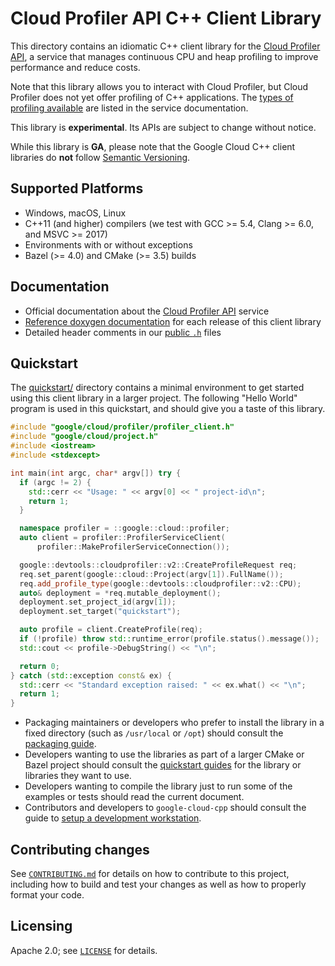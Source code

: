 # Cloud Profiler API C++ Client Library

This directory contains an idiomatic C++ client library for the
[Cloud Profiler API][cloud-service], a service that manages continuous CPU
and heap profiling to improve performance and reduce costs.

Note that this library allows you to interact with Cloud Profiler, but Cloud
Profiler does not yet offer profiling of C++ applications. The
[types of profiling available][profiling] are listed in the service
documentation.

[profiling]: https://cloud.google.com/profiler/docs/concepts-profiling#types_of_profiling_available

This library is **experimental**. Its APIs are subject to change without notice.

While this library is **GA**, please note that the Google Cloud C++ client libraries do **not** follow
[Semantic Versioning](https://semver.org/).

## Supported Platforms

* Windows, macOS, Linux
* C++11 (and higher) compilers (we test with GCC >= 5.4, Clang >= 6.0, and
  MSVC >= 2017)
* Environments with or without exceptions
* Bazel (>= 4.0) and CMake (>= 3.5) builds

## Documentation

* Official documentation about the [Cloud Profiler API][cloud-service-docs] service
* [Reference doxygen documentation][doxygen-link] for each release of this
  client library
* Detailed header comments in our [public `.h`][source-link] files

[cloud-service]: https://cloud.google.com/profiler
[cloud-service-docs]: https://cloud.google.com/profiler/docs
[doxygen-link]: https://googleapis.dev/cpp/google-cloud-profiler/latest/
[source-link]: https://github.com/googleapis/google-cloud-cpp/tree/main/google/cloud/profiler

## Quickstart

The [quickstart/](quickstart/README.md) directory contains a minimal environment
to get started using this client library in a larger project. The following
"Hello World" program is used in this quickstart, and should give you a taste of
this library.

<!-- inject-quickstart-start -->
```cc
#include "google/cloud/profiler/profiler_client.h"
#include "google/cloud/project.h"
#include <iostream>
#include <stdexcept>

int main(int argc, char* argv[]) try {
  if (argc != 2) {
    std::cerr << "Usage: " << argv[0] << " project-id\n";
    return 1;
  }

  namespace profiler = ::google::cloud::profiler;
  auto client = profiler::ProfilerServiceClient(
      profiler::MakeProfilerServiceConnection());

  google::devtools::cloudprofiler::v2::CreateProfileRequest req;
  req.set_parent(google::cloud::Project(argv[1]).FullName());
  req.add_profile_type(google::devtools::cloudprofiler::v2::CPU);
  auto& deployment = *req.mutable_deployment();
  deployment.set_project_id(argv[1]);
  deployment.set_target("quickstart");

  auto profile = client.CreateProfile(req);
  if (!profile) throw std::runtime_error(profile.status().message());
  std::cout << profile->DebugString() << "\n";

  return 0;
} catch (std::exception const& ex) {
  std::cerr << "Standard exception raised: " << ex.what() << "\n";
  return 1;
}
```
<!-- inject-quickstart-end -->

* Packaging maintainers or developers who prefer to install the library in a
  fixed directory (such as `/usr/local` or `/opt`) should consult the
  [packaging guide](/doc/packaging.md).
* Developers wanting to use the libraries as part of a larger CMake or Bazel
  project should consult the [quickstart guides](#quickstart) for the library
  or libraries they want to use.
* Developers wanting to compile the library just to run some of the examples or
  tests should read the current document.
* Contributors and developers to `google-cloud-cpp` should consult the guide to
  [setup a development workstation][howto-setup-dev-workstation].

[howto-setup-dev-workstation]: /doc/contributor/howto-guide-setup-development-workstation.md

## Contributing changes

See [`CONTRIBUTING.md`](/CONTRIBUTING.md) for details on how to
contribute to this project, including how to build and test your changes
as well as how to properly format your code.

## Licensing

Apache 2.0; see [`LICENSE`](/LICENSE) for details.
